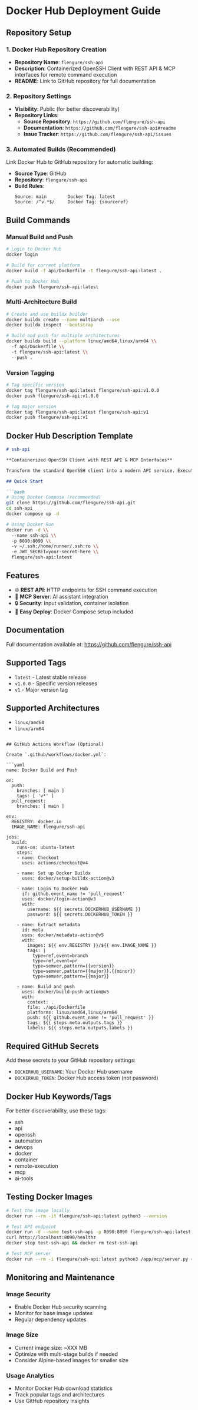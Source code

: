 # Docker Hub Deployment Guide

## Repository Setup

### 1. Docker Hub Repository Creation
- **Repository Name**: `flengure/ssh-api`
- **Description**: Containerized OpenSSH Client with REST API & MCP interfaces for remote command execution
- **README**: Link to GitHub repository for full documentation

### 2. Repository Settings
- **Visibility**: Public (for better discoverability)
- **Repository Links**:
  - **Source Repository**: `https://github.com/flengure/ssh-api`
  - **Documentation**: `https://github.com/flengure/ssh-api#readme`
  - **Issue Tracker**: `https://github.com/flengure/ssh-api/issues`

### 3. Automated Builds (Recommended)
Link Docker Hub to GitHub repository for automatic building:
- **Source Type**: GitHub
- **Repository**: `flengure/ssh-api`
- **Build Rules**:
  ```
  Source: main        Docker Tag: latest
  Source: /^v.*$/     Docker Tag: {sourceref}
  ```

## Build Commands

### Manual Build and Push
```bash
# Login to Docker Hub
docker login

# Build for current platform
docker build -f api/Dockerfile -t flengure/ssh-api:latest .

# Push to Docker Hub
docker push flengure/ssh-api:latest
```

### Multi-Architecture Build
```bash
# Create and use buildx builder
docker buildx create --name multiarch --use
docker buildx inspect --bootstrap

# Build and push for multiple architectures
docker buildx build --platform linux/amd64,linux/arm64 \\
  -f api/Dockerfile \\
  -t flengure/ssh-api:latest \\
  --push .
```

### Version Tagging
```bash
# Tag specific version
docker tag flengure/ssh-api:latest flengure/ssh-api:v1.0.0
docker push flengure/ssh-api:v1.0.0

# Tag major version
docker tag flengure/ssh-api:latest flengure/ssh-api:v1
docker push flengure/ssh-api:v1
```

## Docker Hub Description Template

```markdown
# ssh-api

**Containerized OpenSSH Client with REST API & MCP Interfaces**

Transform the standard OpenSSH client into a modern API service. Execute SSH commands remotely through REST endpoints or integrate with AI assistants via Model Context Protocol (MCP).

## Quick Start

```bash
# Using Docker Compose (recommended)
git clone https://github.com/flengure/ssh-api.git
cd ssh-api
docker compose up -d

# Using Docker Run
docker run -d \\
  --name ssh-api \\
  -p 8090:8090 \\
  -v ~/.ssh:/home/runner/.ssh:ro \\
  -e JWT_SECRET=your-secret-here \\
  flengure/ssh-api:latest
```

## Features

- 🌐 **REST API**: HTTP endpoints for SSH command execution
- 🤖 **MCP Server**: AI assistant integration
- 🔒 **Security**: Input validation, container isolation
- 🐳 **Easy Deploy**: Docker Compose setup included

## Documentation

Full documentation available at: https://github.com/flengure/ssh-api

## Supported Tags

- `latest` - Latest stable release
- `v1.0.0` - Specific version releases
- `v1` - Major version tag

## Supported Architectures

- `linux/amd64`
- `linux/arm64`
```

## GitHub Actions Workflow (Optional)

Create `.github/workflows/docker.yml`:

```yaml
name: Docker Build and Push

on:
  push:
    branches: [ main ]
    tags: [ 'v*' ]
  pull_request:
    branches: [ main ]

env:
  REGISTRY: docker.io
  IMAGE_NAME: flengure/ssh-api

jobs:
  build:
    runs-on: ubuntu-latest
    steps:
    - name: Checkout
      uses: actions/checkout@v4

    - name: Set up Docker Buildx
      uses: docker/setup-buildx-action@v3

    - name: Login to Docker Hub
      if: github.event_name != 'pull_request'
      uses: docker/login-action@v3
      with:
        username: ${{ secrets.DOCKERHUB_USERNAME }}
        password: ${{ secrets.DOCKERHUB_TOKEN }}

    - name: Extract metadata
      id: meta
      uses: docker/metadata-action@v5
      with:
        images: ${{ env.REGISTRY }}/${{ env.IMAGE_NAME }}
        tags: |
          type=ref,event=branch
          type=ref,event=pr
          type=semver,pattern={{version}}
          type=semver,pattern={{major}}.{{minor}}
          type=semver,pattern={{major}}

    - name: Build and push
      uses: docker/build-push-action@v5
      with:
        context: .
        file: ./api/Dockerfile
        platforms: linux/amd64,linux/arm64
        push: ${{ github.event_name != 'pull_request' }}
        tags: ${{ steps.meta.outputs.tags }}
        labels: ${{ steps.meta.outputs.labels }}
```

## Required GitHub Secrets

Add these secrets to your GitHub repository settings:
- `DOCKERHUB_USERNAME`: Your Docker Hub username
- `DOCKERHUB_TOKEN`: Docker Hub access token (not password)

## Docker Hub Keywords/Tags

For better discoverability, use these tags:
- ssh
- api
- openssh
- automation
- devops
- docker
- container
- remote-execution
- mcp
- ai-tools

## Testing Docker Images

```bash
# Test the image locally
docker run --rm -it flengure/ssh-api:latest python3 --version

# Test API endpoint
docker run -d --name test-ssh-api -p 8090:8090 flengure/ssh-api:latest
curl http://localhost:8090/healthz
docker stop test-ssh-api && docker rm test-ssh-api

# Test MCP server
docker run --rm -i flengure/ssh-api:latest python3 /app/mcp/server.py <<< '{"jsonrpc":"2.0","id":1,"method":"initialize","params":{}}'
```

## Monitoring and Maintenance

### Image Security
- Enable Docker Hub security scanning
- Monitor for base image updates
- Regular dependency updates

### Image Size
- Current image size: ~XXX MB
- Optimize with multi-stage builds if needed
- Consider Alpine-based images for smaller size

### Usage Analytics
- Monitor Docker Hub download statistics
- Track popular tags and architectures
- Use GitHub repository insights